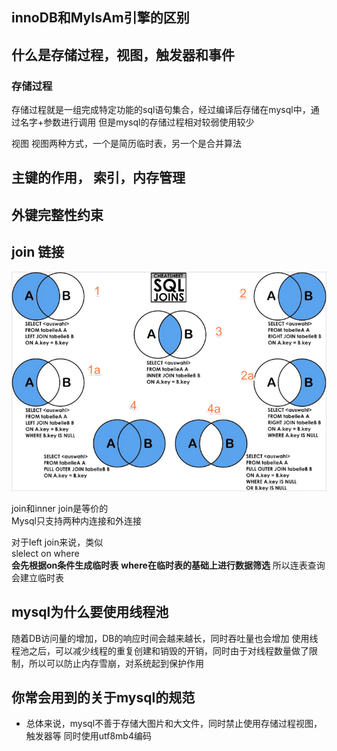 
## innoDB和MyIsAm引擎的区别


## 什么是存储过程，视图，触发器和事件  
### 存储过程
存储过程就是一组完成特定功能的sql语句集合，经过编译后存储在mysql中，通过名字+参数进行调用
但是mysql的存储过程相对较弱使用较少

视图
视图两种方式，一个是简历临时表，另一个是合并算法
## 主键的作用， 索引，内存管理 

## 外键完整性约束

## join 链接
![](/images/20181102201848044_1116699279.png)

join和inner join是等价的  
Mysql只支持两种内连接和外连接  

对于left join来说，类似  
slelect  on where  
**会先根据on条件生成临时表**
**where在临时表的基础上进行数据筛选**
所以连表查询会建立临时表  

## mysql为什么要使用线程池
随着DB访问量的增加，DB的响应时间会越来越长，同时吞吐量也会增加
使用线程池之后，可以减少线程的重复创建和销毁的开销，同时由于对线程数量做了限制，所以可以防止内存雪崩，对系统起到保护作用

## 你常会用到的关于mysql的规范
* 总体来说，mysql不善于存储大图片和大文件，同时禁止使用存储过程视图，触发器等 同时使用utf8mb4编码
